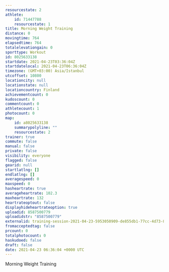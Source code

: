 ```yaml
---
resourcestate: 2
athlete:
    id: 71447788
    resourcestate: 1
title: Morning Weight Training
distance: 0
movingtime: 764
elapsedtime: 764
totalelevationgain: 0
sporttype: Workout
id: 8025633138
startdate: 2021-04-23T03:36:04Z
startdatelocal: 2021-04-23T06:36:04Z
timezone: (GMT+03:00) Asia/Istanbul
utcoffset: 10800
locationcity: null
locationstate: null
locationcountry: Finland
achievementcount: 0
kudoscount: 0
commentcount: 0
athletecount: 1
photocount: 0
map:
    id: a8025633138
    summarypolyline: ""
    resourcestate: 2
trainer: true
commute: false
manual: false
private: false
visibility: everyone
flagged: false
gearid: null
startlatlng: []
endlatlng: []
averagespeed: 0
maxspeed: 0
hasheartrate: true
averageheartrate: 102.3
maxheartrate: 132
heartrateoptout: false
displayhideheartrateoption: true
uploadid: 8587500779
uploadidstr: "8587500779"
externalid: training-session-2021-04-23-5953050909-de855db1-77cc-4d73-849f-ad9ba65e0eea.fit
fromacceptedtag: false
prcount: 0
totalphotocount: 0
haskudoed: false
draft: false
date: 2021-04-23 06:36:04 +0000 UTC
---
```

Morning Weight Training